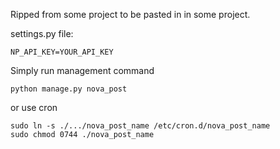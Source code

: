 Ripped from some project to be pasted in in some project.

settings.py file:
```
NP_API_KEY=YOUR_API_KEY
```

Simply run management command
```shell
python manage.py nova_post
```

or use cron
```shell
sudo ln -s ./.../nova_post_name /etc/cron.d/nova_post_name
sudo chmod 0744 ./nova_post_name
```